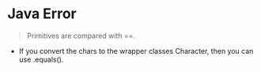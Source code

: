 # Java Error

> Primitives are compared with ==.

* If you convert the chars to the wrapper classes Character, then you can use .equals().
